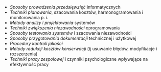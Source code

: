 - *Sposoby prowadzenia przedsięwzięć* informatycznych
- *Techniki planowania*, szacowania kosztów, harmonogramowania i monitorowania p. i.
- *Metody analizy i projektowania* systemów
- *Techniki zwiększenia niezawodności* oprogramowania
- *Sposoby testowania systemów* i szacowania niezawodności
- *Sposoby przygotowania dokumentacji* technicznej i użytkowej
- *Procedury kontroli jakości*
- *Metody redukcji kosztów konserwacji* (tj usuwanie błędów, modyfikacje i rozszerzenia)
- *Techniki pracy zespołowej* i czynniki psychologiczne wpływające na efektywność pracy